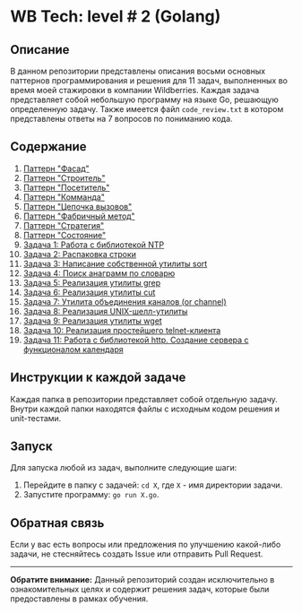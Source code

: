 # WB Tech: level # 2 (Golang)

## Описание
В данном репозитории представлены описания восьми основных паттернов программирования и решения для 11 задач, 
выполненных во время моей стажировки в компании Wildberries. Каждая задача представляет собой небольшую программу 
на языке Go, решающую определенную задачу. Также имеется файл `code_review.txt` в котором представлены ответы на 
7 вопросов по пониманию кода.

## Содержание

1. [Паттерн "Фасад"](patterns/01_facade/)
2. [Паттерн "Строитель"](patterns/02_builder/)
3. [Паттерн "Посетитель"](patterns/03_visitor/)
4. [Паттерн "Комманда"](patterns/04_command/)
5. [Паттерн "Цепочка вызовов"](patterns/05_chain_of_responsibility/)
6. [Паттерн "Фабричный метод"](patterns/06_factory_method/)
7. [Паттерн "Стратегия"](patterns/07_strategy/)
8. [Паттерн "Состояние"](patterns/08_state/)
9. [Задача 1: Работа с библиотекой NTP](develop_tasks/ntp_time/)
10. [Задача 2: Распаковка строки](develop_tasks/string_unpack/)
11. [Задача 3: Написание собственной утилиты sort](develop_tasks/my_sort/)
12. [Задача 4: Поиск анаграмм по словарю](develop_tasks/anagrams/)
13. [Задача 5: Реализация утилиты grep](develop_tasks/my_grep/)
14. [Задача 6: Реализация утилиты cut](develop_tasks/my_cut/)
15. [Задача 7: Утилита объединения каналов (or channel)](develop_tasks/or_channel/)
16. [Задача 8: Реализация UNIX-шелл-утилиты](develop_tasks/my_shell/)
17. [Задача 9: Реализация утилиты wget](develop_tasks/my_wget/)
18. [Задача 10: Реализация простейшего telnet-клиента](develop_tasks/my_telnet/)
19. [Задача 11: Работа с библиотекой http. Создание сервера с функционалом календаря](develop_tasks/calendar_api/)

## Инструкции к каждой задаче
Каждая папка в репозитории представляет собой отдельную задачу. 
Внутри каждой папки находятся файлы с исходным кодом решения и unit-тестами.

## Запуск
Для запуска любой из задач, выполните следующие шаги:
1. Перейдите в папку с задачей: `cd X`, где `X` - имя директории задачи.
2. Запустите программу: `go run X.go`.

## Обратная связь
Если у вас есть вопросы или предложения по улучшению какой-либо задачи, не стесняйтесь создать Issue или отправить Pull Request.

---

**Обратите внимание:** Данный репозиторий создан исключительно в ознакомительных целях и содержит решения задач, которые были предоставлены в рамках обучения.
